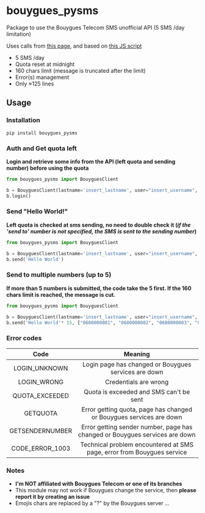 # bouygues_pysms


Package to use the Bouygues Telecom SMS unofficial API (5 SMS /day limitation)

Uses calls from [this page](https://www.secure.bbox.bouyguestelecom.fr/services/SMSIHD/sendSMS.phtml), and based on [this JS script](https://github.com/y3nd/bouygues-sms)

* 5 SMS /day
* Quota reset at midnight
* 160 chars limit (message is truncated after the limit)
* Error(s) management
* Only ≈125 lines

## Usage
### Installation
```shell
pip install bouygues_pysms
```
### Auth and Get quota left
**Login and retrieve some info from the API (left quota and sending number) before using the quota**
```python
from bouygues_pysms import BouyguesClient

b = BouyguesClient(lastname='insert_lastname', user="insert_username", passwd="insert_passwd" )
b.login()
```
### Send "Hello World!" 
**Left quota is checked at sms sending, no need to double check it (_if the 'send to' number is not specified, the SMS is sent to the sending number_)**
```python
from bouygues_pysms import BouyguesClient

b = BouyguesClient(lastname='insert_lastname', user="insert_username", passwd="insert_passwd" )
b.send('Hello World')
```
### Send to multiple numbers (up to 5)
**If more than 5 numbers is submitted, the code take the 5 first. 
If the 160 chars limit is reached, the message is cut.**
```python 
from bouygues_pysms import BouyguesClient

b = BouyguesClient(lastname='insert_lastname', user="insert_username", passwd="insert_passwd" )
b.send('Hello World'* 15, ["0600000001", "0600000002", "0600000003", "0600000004", "0600000005"])
```
### Error codes
| Code             | Meaning                                                                    |
|:----------------:|:--------------------------------------------------------------------------:|
| LOGIN_UNKNOWN    | Login page has changed or Bouygues services are down                       |
| LOGIN_WRONG      | Credentials are wrong                                                      |
| QUOTA_EXCEEDED   | Quota is exceeded and SMS can't be sent                                    |
| GETQUOTA         | Error getting quota, page has changed or Bouygues services are down        |
| GETSENDERNUMBER  | Error getting sender number, page has changed or Bouygues services are down|
| CODE_ERROR_1003  | Technical problem encountered at SMS page, error from Bouygues service     |

### Notes
* **I'm NOT affiliated with Bouygues Telecom or one of its branches**
* This module may not work if Bouygues change the service, then **please report it by creating an issue**
* Emojis chars are replaced by a "?" by the Bouygues server ...
